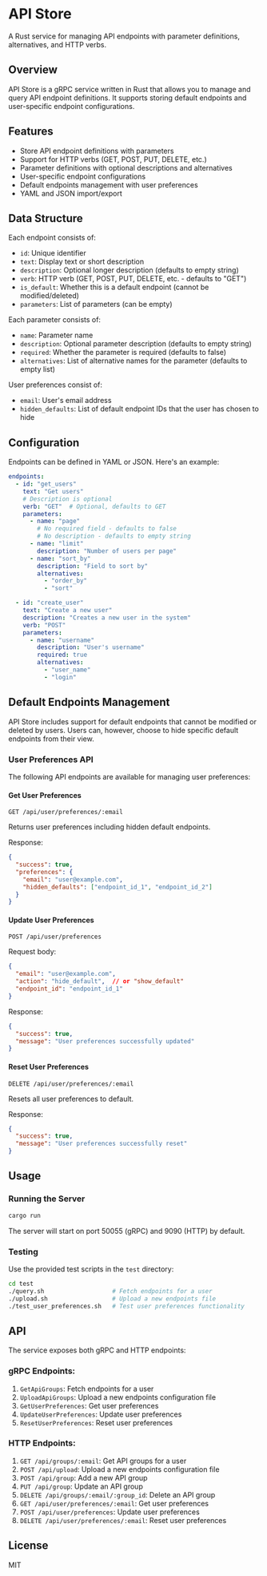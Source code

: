 # API Store

A Rust service for managing API endpoints with parameter definitions, alternatives, and HTTP verbs.

## Overview

API Store is a gRPC service written in Rust that allows you to manage and query API endpoint definitions. It supports storing default endpoints and user-specific endpoint configurations.

## Features

- Store API endpoint definitions with parameters
- Support for HTTP verbs (GET, POST, PUT, DELETE, etc.)
- Parameter definitions with optional descriptions and alternatives
- User-specific endpoint configurations
- Default endpoints management with user preferences
- YAML and JSON import/export

## Data Structure

Each endpoint consists of:

- `id`: Unique identifier
- `text`: Display text or short description
- `description`: Optional longer description (defaults to empty string)
- `verb`: HTTP verb (GET, POST, PUT, DELETE, etc. - defaults to "GET")
- `is_default`: Whether this is a default endpoint (cannot be modified/deleted)
- `parameters`: List of parameters (can be empty)

Each parameter consists of:

- `name`: Parameter name
- `description`: Optional parameter description (defaults to empty string)
- `required`: Whether the parameter is required (defaults to false)
- `alternatives`: List of alternative names for the parameter (defaults to empty list)

User preferences consist of:

- `email`: User's email address
- `hidden_defaults`: List of default endpoint IDs that the user has chosen to hide

## Configuration

Endpoints can be defined in YAML or JSON. Here's an example:

```yaml
endpoints:
  - id: "get_users"
    text: "Get users"
    # Description is optional
    verb: "GET"  # Optional, defaults to GET
    parameters:
      - name: "page"
        # No required field - defaults to false
        # No description - defaults to empty string
      - name: "limit"
        description: "Number of users per page"
      - name: "sort_by"
        description: "Field to sort by"
        alternatives:
          - "order_by"
          - "sort"

  - id: "create_user"
    text: "Create a new user"
    description: "Creates a new user in the system"
    verb: "POST"
    parameters:
      - name: "username"
        description: "User's username"
        required: true
        alternatives:
          - "user_name"
          - "login"
```

## Default Endpoints Management

API Store includes support for default endpoints that cannot be modified or deleted by users. Users can, however, choose to hide specific default endpoints from their view.

### User Preferences API

The following API endpoints are available for managing user preferences:

#### Get User Preferences

```
GET /api/user/preferences/:email
```

Returns user preferences including hidden default endpoints.

Response:
```json
{
  "success": true,
  "preferences": {
    "email": "user@example.com",
    "hidden_defaults": ["endpoint_id_1", "endpoint_id_2"]
  }
}
```

#### Update User Preferences

```
POST /api/user/preferences
```

Request body:
```json
{
  "email": "user@example.com",
  "action": "hide_default",  // or "show_default"
  "endpoint_id": "endpoint_id_1"
}
```

Response:
```json
{
  "success": true,
  "message": "User preferences successfully updated"
}
```

#### Reset User Preferences

```
DELETE /api/user/preferences/:email
```

Resets all user preferences to default.

Response:
```json
{
  "success": true,
  "message": "User preferences successfully reset"
}
```

## Usage

### Running the Server

```bash
cargo run
```

The server will start on port 50055 (gRPC) and 9090 (HTTP) by default.

### Testing

Use the provided test scripts in the `test` directory:

```bash
cd test
./query.sh                   # Fetch endpoints for a user
./upload.sh                  # Upload a new endpoints file
./test_user_preferences.sh   # Test user preferences functionality
```

## API

The service exposes both gRPC and HTTP endpoints:

### gRPC Endpoints:

1. `GetApiGroups`: Fetch endpoints for a user
2. `UploadApiGroups`: Upload a new endpoints configuration file
3. `GetUserPreferences`: Get user preferences
4. `UpdateUserPreferences`: Update user preferences
5. `ResetUserPreferences`: Reset user preferences

### HTTP Endpoints:

1. `GET /api/groups/:email`: Get API groups for a user
2. `POST /api/upload`: Upload a new endpoints configuration file
3. `POST /api/group`: Add a new API group
4. `PUT /api/group`: Update an API group
5. `DELETE /api/groups/:email/:group_id`: Delete an API group
6. `GET /api/user/preferences/:email`: Get user preferences
7. `POST /api/user/preferences`: Update user preferences
8. `DELETE /api/user/preferences/:email`: Reset user preferences

## License

MIT
